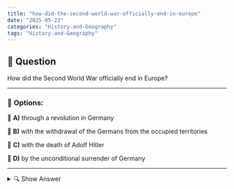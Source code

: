 ```yaml
---
title: "how-did-the-second-world-war-officially-end-in-europe"
date: "2025-05-23"
categories: "History-and-Geography"
tags: "History-and-Geography"
---
```


## 📌 **Question**

How did the Second World War officially end in Europe?



---

### 📝 **Options:**

🔘 **A)** through a revolution in Germany

🔘 **B)** with the withdrawal of the Germans from the occupied territories

🔘 **C)** with the death of Adolf Hitler

🔘 **D)** by the unconditional surrender of Germany

---

<details>
  <summary>🔍 Show Answer</summary>

  <p>
💡  <b>Correct Answer:</b>  d
  </p>
  <p>
    📖<b>Explanation:</b>
    
  </p>
</details>
